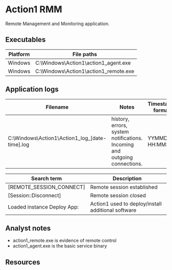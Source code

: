 # Action1 RMM

Remote Management and Monitoring application.

## Executables

|Platform|File paths|
|-|-|
|Windows|C:\Windows\Action1\action1_agent.exe
|Windows|C:\Windows\Action1\action1_remote.exe

## Application logs

|Filename|Notes|Timestamp format|Log Timezone
|-|-|-|-|
|C:\Windows\Action1\Action1_log_[date-time].log|history, errors, system notifications. Incoming and outgoing connections.  |YYMMDD HH:MM:SS|UTC

|Search term|Description|
|-|-|
|[REMOTE_SESSION_CONNECT]| Remote session established|
|[Session::Disconnect]| Remote session closed|
|Loaded instance Deploy App:| Action1 used to deploy/install additional software|

 
## Analyst notes
- action1_remote.exe is evidence of remote control
- action1_agent.exe is the basic service binary
  

## Resources
[^1]: [RMM – action1-client-side-evidence](https://dfirtnt.wordpress.com/2023/08/23/rmm-action1-client-side-evidence/)